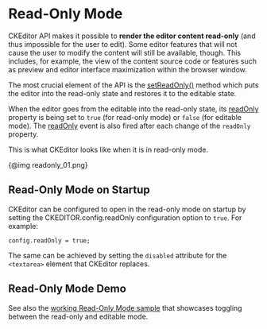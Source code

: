 # Read-Only Mode

CKEditor API makes it possible to **render the editor content read-only** (and thus impossible for the user to edit). Some editor features that will not cause the user to modify the content will still be available, though. This includes, for example, the view of the content source code or features such as preview and editor interface maximization within the browser window. 

The most crucial element of the API is the [setReadOnly()](#!/api/CKEDITOR.editor-method-setReadOnly) method which puts the editor into the read-only state and restores it to the editable state.

When the editor goes from the editable into the read-only state, its [readOnly](#!/api/CKEDITOR.editor-property-readOnly) property is being set to `true` (for read-only mode) or `false` (for editable mode). The [readOnly](#!/api/CKEDITOR.editor-event-readOnly) event is also fired after each change of the `readOnly` property.

This is what CKEditor looks like when it is in read-only mode.

{@img readonly_01.png}

## Read-Only Mode on Startup

CKEditor can be configured to open in the read-only mode on startup by setting the CKEDITOR.config.readOnly configuration option to `true`. For example:

    config.readOnly = true;
    
The same can be achieved by setting the `disabled` attribute for the `<textarea>` element that CKEditor replaces.

## Read-Only Mode Demo

See also the [working Read-Only Mode sample](../samples/readonly.html) that showcases toggling between the read-only and editable mode.